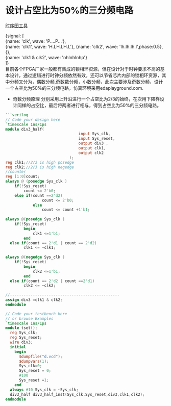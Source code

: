 # 设计占空比为50%的三分频电路

[时序图工具](https://wavedrom.com/)

{signal: [  
  {name: 'clk',         wave:  'P....P...'},  
  {name: 'clk1',        wave: 'H.LH.LH.L'},
  {name: 'clk2',        wave: 'lh.lh.lh.l',phase:0.5},  
  {},  
  {name: 'clk1 & clk2', wave: 'nhlnhlnhp'}  
]}  
目前各个FPGA厂家一般都有集成的锁相环资源，但在设计对于时钟要求不高的基本设计，通过逻辑进行时钟分频依然有效，还可以节省芯片内部的锁相环资源，其中分频又分为，<kbd>偶数分频</kbd>,<kbd>奇数数分频</kbd>，<kbd>小数分频</kbd>，此次主要涉及奇数分频，设计一个占空比为50%的三分频电路，仿真环境采用edaplayground.com.
* 奇数分频原理
分别采用上升沿进行一个占空比为2/3的始终，在次用下降样设计同样的占空比，最后将两者进行相与，得到占空比为50%的三分频电路。
```verilog
```verilog
// Code your design here
`timescale 1ns/1ps
module div3_half(
								input Sys_clk,
								input Sys_reset,
								output div3 ,
  								output clk1,
  								output clk2
							);
reg clk1;//2/3 is high posedge
reg clk2;//2/3 is high negedge
//counter
reg [1:0]count;
always @ (posedge Sys_clk )
	if(!Sys_reset)
		count <= 2'b0;
	else if(count ==2'd2) 
				count <= 2'b0;
			else
				count <= count +1'b1;
				
always @(posedge Sys_clk )
	if(!Sys_reset)
		begin
			clk1 <=1'b1;
		end 
  else if(count == 2'd1 | count == 2'd2)
		clk1 <= ~clk1;
		
always @(negedge Sys_clk )
	if(!Sys_reset)
		begin
			clk2 <=1'b1;
		end 
  else if(count == 2'd2 | count ==2'd1)
		clk2 <= ~clk2;
		
//------------------------------------------------
assign div3 =clk1 & clk2;
endmodule

```
```verilog
// Code your testbench here
// or browse Examples
`timescale 1ns/1ps
module tset();
  reg Sys_clk;
  reg Sys_reset;
  wire div3;
  initial
    begin
      $dumpfile("d.vcd");
      $dumpvars(1);
      Sys_clk=0;
      Sys_reset = 0;
      #100
      Sys_reset =1;
    end
  always #10 Sys_clk = ~Sys_clk;
  div3_half div3_half_inst(Sys_clk,Sys_reset,div3,clk1,clk2);
endmodule
```
